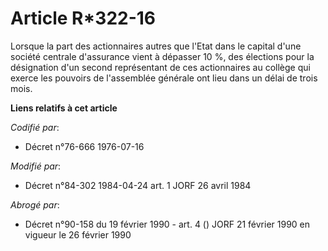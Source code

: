 # Article R*322-16

Lorsque la part des actionnaires autres que l'Etat dans le capital d'une société centrale d'assurance vient à dépasser 10 %,
des élections pour la désignation d'un second représentant de ces actionnaires au collège qui exerce les pouvoirs de
l'assemblée générale ont lieu dans un délai de trois mois.

**Liens relatifs à cet article**

_Codifié par_:

  - Décret n°76-666 1976-07-16

_Modifié par_:

  - Décret n°84-302 1984-04-24 art. 1 JORF 26 avril 1984

_Abrogé par_:

  - Décret n°90-158 du 19 février 1990 - art. 4 () JORF 21 février 1990 en vigueur le 26 février 1990
